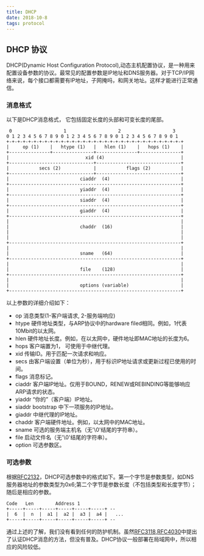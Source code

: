 ```yaml
---
title: DHCP
date: 2018-10-8
tags: protocol
---
```


## DHCP 协议
DHCP(Dynamic Host Configuration Protocol),动态主机配置协议，是一种用来配置设备参数的协议。最常见的配置参数是IP地址和DNS服务器。对于TCP/IP网络来说，每个接口都需要有IP地址，子网掩吗，和网关地址。这样才能进行正常通信。

### 消息格式
以下是DHCP消息格式， 它包括固定长度的头部和可变长度的尾部。

```
 0                   1                   2                   3
0 1 2 3 4 5 6 7 8 9 0 1 2 3 4 5 6 7 8 9 0 1 2 3 4 5 6 7 8 9 0 1
+-+-+-+-+-+-+-+-+-+-+-+-+-+-+-+-+-+-+-+-+-+-+-+-+-+-+-+-+-+-+-+-+
|     op (1)    |   htype (1)   |   hlen (1)    |   hops (1)    |
+---------------+---------------+---------------+---------------+
|                            xid (4)                            |
+-------------------------------+-------------------------------+
|           secs (2)            |           flags (2)           |
+-------------------------------+-------------------------------+
|                          ciaddr  (4)                          |
+---------------------------------------------------------------+
|                          yiaddr  (4)                          |
+---------------------------------------------------------------+
|                          siaddr  (4)                          |
+---------------------------------------------------------------+
|                          giaddr  (4)                          |
+---------------------------------------------------------------+
|                                                               |
|                          chaddr  (16)                         |
|                                                               |
|                                                               |
+---------------------------------------------------------------+
|                                                               |
|                          sname   (64)                         |
+---------------------------------------------------------------+
|                                                               |
|                          file    (128)                        |
+---------------------------------------------------------------+
|                                                               |
|                          options (variable)                   |
+---------------------------------------------------------------+
```
以上参数的详细介绍如下：
- op        消息类型(1-客户端请求, 2-服务端响应)
- htype     硬件地址类型，与ARP协议中的hardware filed相同。例如，1代表10Mbit的以太网。
- hlen      硬件地址长度。例如，在以太网中，硬件地址即MAC地址的长度为6。
- hops      客户端置为1， 可使用于中继代理。
- xid       传输ID。用于匹配一次请求和响应。
- secs      由客户端设置（单位为秒），用于标识IP地址请求或更新过程已使用的时间。
- flags     消息标记。
- ciaddr    客户端IP地址。仅用于BOUND，RENEW或REBINDING等能够响应ARP请求的状态。
- yiaddr    “你的”（客户端）IP地址。
- siaddr    bootstrap 中下一项服务的IP地址。
- giaddr    中继代理的IP地址。
- chaddr    客户端硬件地址。例如，以太网中的MAC地址。
- sname     可选的服务端主机名（无'\0'结尾的字符串）。
- file      启动文件名（无'\0'结尾的字符串）。
- option    可选参数区。

### 可选参数

根据[RFC2132](https://www.rfc-editor.org/rfc/rfc2132.txt)，DHCP可选参数中的格式如下。第一个字节是参数类型，如DNS服务器地址的参数类型为0x6;第二个字节是参数长度（不包括类型和长度字节）；随后是相应的参数。
```
Code   Len        Address 1  
+-----+-----+-----+-----+-----+-----+ --
|  6  |  n  |  a1 |  a2 |  a3 |  a4 |   ...
+-----+-----+-----+-----+-----+-----+ --
```
通过上述的了解，我们没有看到任何的防护机制。虽然[RFC3118](https://www.rfc-editor.org/rfc/rfc3118.txt),[RFC4030](https://www.rfc-editor.org/rfc/rfc4030.txt)中提出了认证DHCP消息的方法，但没有普及。DHCP协议一般部署在局域网中，所以相应的风险较低。

